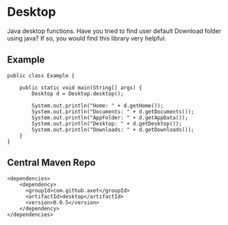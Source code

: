 # Desktop

Java desktop functions. Have you tried to find user default Download folder using java? If so, you would find this
library very helpful.

## Example

	public class Example {
	
	    public static void main(String[] args) {
	        Desktop d = Desktop.desktop();
	
	        System.out.println("Home: " + d.getHome());
	        System.out.println("Documents: " + d.getDocuments());
	        System.out.println("AppFolder: " + d.getAppData());
	        System.out.println("Desktop: " + d.getDesktop());
	        System.out.println("Downloads: " + d.getDownloads());
	    }
	}

## Central Maven Repo

	<dependencies>
		<dependency>
		  <groupId>com.github.axet</groupId>
		  <artifactId>desktop</artifactId>
		  <version>0.0.5</version>
		</dependency>
	</dependencies>
		
